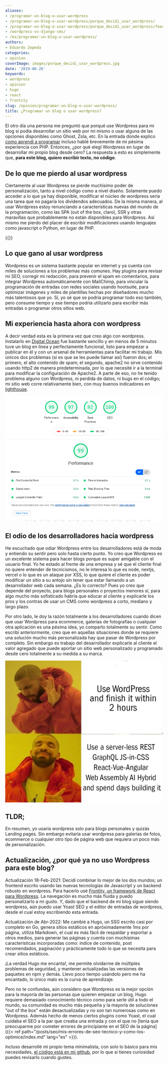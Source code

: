 ```yaml
---
aliases:
- /programar-un-blog-o-usar-wordpress
- /programar-un-blog-o-usar-wordpress/porque_decidi_usar_wordpress/
- /programar-un-blog-o-usar-wordpress/porque_decidi_usar_wordpress/feed/
- /wordpress-vs-django-cms/
- /es/programar-un-blog-o-usar-wordpress/
authors:
- Eduardo Zepeda
categories:
- opinion
coverImage: images/porque_decidi_usar_wordpress.jpg
date: '2019-06-26'
keywords:
- wordpress
- opinion
- hugo
- react
- frontity
slug: /opinion/programar-un-blog-o-usar-wordpress/
title: ¿Programar un blog o usar wordpress?
---
```


El otro día una persona me preguntó que porqué use Wordpress para mi blog si podía desarrollar un sitio web por mi mismo o usar alguna de las opciones disponibles como Ghost, Zola, etc. En la entrada donde explico [como aprendí a programar](/es/opinion/hello-world-como-aprendi-a-programar/) incluso hablé brevemente de mi pésima experiencia con PHP. Entonces, ¿por qué elegí Wordpress en lugar de desarrollar mi propio blog desde cero? La respuesta a esto es simplemente que, **para este blog, quiero escribir texto, no código**. 

## De lo que me pierdo al usar wordpress

Ciertamente al usar Wordpress se pierde muchísimo poder de personalización, tanto a nivel código como a nivel diseño. Solamente puedo acceder a lo que ya hay disponible, modificar el núcleo de wordpress sería una tarea que no pagaría los dividendos adecuados. De la misma manera, al usar Wordpress estoy renunciando a características nuevas del mundo de la programación, como las SPA (out of the box, claro), SSR y otras maravillas que probablemente no están disponibles para Wordpress. Así mismo me pierdo del placer de escribir modificaciones usando lenguajes como javascript o Python, en lugar de PHP.

{{<ad>}}

## Lo que gano al usar wordpress

Wordpress es un sistema bastante popular en internet y ya cuenta con miles de soluciones a los problemas más comunes. Hay plugins para revisar mi SEO, corregir mi redacción, para prevenir el spam en comentarios, para integrar Wordpress automáticamente con MailChimp, para vincular la programación de entradas con redes sociales usando hootsuite, para optimizar imágenes y miles de plantillas hechas por diseñadores mucho más talentosos que yo. Sí, yo sé que se podría programar todo eso también, pero consume tiempo y ese tiempo podría utilizarlo para escribir más entradas o programar otros sitios web.

## Mi experiencia hasta ahora con wordpress

A decir verdad esta es la primera vez que creo algo con wordpress. Instalarlo en [Digital Ocean](/es/software-architecture/digital-ocean-analisis-y-mi-experiencia-como-usuario/) fue bastante sencillo y en menos de 5 minutos tuve un blog en linea y perfectamente funcional, listo para empezar a publicar en él y con un arsenal de herramientas para facilitar mi trabajo. Mis únicos dos problemas (si es que se les puede llamar así) fueron dos; el primero, el alto contenido de spam; el segundo, apache2 no sirve contenido usando http2 de manera predeterminada, por lo que necesité ir a la terminal para modificar la configuración de Apache2. A parte de eso, no he tenido problema alguno con Wordpress, ni perdida de datos, ni bugs en el código; mi sitio web corre relativamente bien, con muy buenos indicadores en [lighthouse](https://web.dev#?).

![Web core vitals de coffee bytes](images/web_core_vitals_de_mi_blog.png)

## El odio de los desarrolladores hacia wordpress

He escuchado que odiar Wordpress entre los desarrolladores está de moda y entiendo su sentir pero solo hasta cierto punto. Yo creo que Wordpress es un excelente sistema para hacer blogs porque es super amigable con el usuario final. Yo he estado al frente de una empresa y sé que el cliente final no quiere entender de tecnicismos, no le interesa lo que es node, nextjs, vercel o lo que es un ataque por XSS, lo que quiere el cliente es poder modificar un sitio a su antojo sin tener que estar llamando a un desarrollador web cada semana. ¿Es lo correcto? Pues yo creo que depende del proyecto, para blogs personales o proyectos menores sí, para algo mucho más sofisticado habría que educar al cliente y explicarle los pros y los contras de usar un CMS como wordpress a corto, mediano y largo plazo.

Por otro lado, le doy la razón totalmente a los desarrolladores cuando dicen que usar Wordpress para ecommerce, galerías de fotografías o cualquier otra aplicación es una pésima idea, yo comparto totalmente su sentir. Como escribí anteriormente, creo que en aquellas situaciones donde se requiere una solución mucho más personalizada hay que pasar de Wordpress por completo. Sin embargo es trabajo del desarrollador explicarle al cliente el valor agregado que puede aportar un sitio web personalizado y programado desde cero totalmente a su medida a su marca.

![Meme de wordpress del rapero](images/wordpress-meme.jpg)

## TLDR;

En resumen, yo usaría wordpress solo para blogs personales y quizás Landing pages. Sin embargo evitaría usar wordpress para galerías de fotos, ecommerce o cualquier otro tipo de página web que requiera un poco más de personalización.

## Actualización, ¿por qué ya no uso Wordpress para este blog?

Actualización 18-Feb-2021: Decidí combinar lo mejor de los dos mundos; un frontend escrito usando las nuevas tecnologías de Javascript y un backend robusto en wordpress. Para hacerlo usé [Frontity, un framework de React para Wordpress](https://frontity.org/#?). La navegación es mucho más fluida y puedo personalizarlo a mi gusto. Y, dado que el backend de mi blog sigue siendo wordpress, aún puedo usar Yoast SEO y el editor de entradas de wordpress, desde el cual estoy escribiendo esta entrada.

Actualización de Abr-2022: Me cambié a Hugo, un SSG escrito casi por completo en Go, genera sitios estáticos en apróximadamente 1ms por página, utiliza Markdown, el cual es más fácil de respaldar y exportar a otros medios, para generar las páginas y cuenta con muchísimas características incorporadas como: índice de contenido, post recomendados, paginación y prácticamente todo lo que se necesita para crear sitios estáticos.

¡La verdad Hugo me encanta!, me permite olvidarme de múltiples problemas de seguridad, y mantener actualizadas las versiones de paquetes en npm y demás. Llevo poco tiempo usándolo pero me ha encantado, lo único malo es la curva de aprendizaje. 

Pero no te confundas, aún considero que Wordpress es la mejor opción para la mayoría de las personas que quieren empezar un blog, Hugo requiere demasiado conocimiento técnico como para serle útil a todo el mundo, su comunidad es mucho más pequeña y la mayoría de soluciones "out of the box" están desactualizadas y no son tan numerosas como en Wordpress. Además hecho de menos ciertos plugins como Yoast, el cual cuidaba el SEO a la par que creaba una entrada y con el que no [tenía que preocuparme por cometer errores de principiante en el SEO de la página]({{< ref path="/posts/seo/mis-errores-de-seo-tecnico-y-como-los-optimice/index.md" lang="es" >}}).

Incluso desarrollé mi propio tema minimalista, con solo lo básico para mis necesidades, [el código está en mi github](https://github.com/EduardoZepeda/hugo-theme-latte#?), por lo que si tienes curiosidad puedes revisarlo cuando gustes.